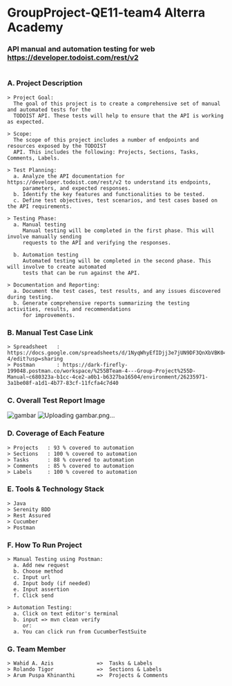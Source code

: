 # GroupProject-QE11-team4 Alterra Academy
### API manual and automation testing for web https://developer.todoist.com/rest/v2
#
### A. Project Description
    > Project Goal:
      The goal of this project is to create a comprehensive set of manual and automated tests for the 
      TODOIST API. These tests will help to ensure that the API is working as expected.
  
    > Scope:
      The scope of this project includes a number of endpoints and resources exposed by the TODOIST
      API. This includes the following: Projects, Sections, Tasks, Comments, Labels.
    
    > Test Planning:
      a. Analyze the API documentation for https://developer.todoist.com/rest/v2 to understand its endpoints, 
         parameters, and expected responses.
      b. Identify the key features and functionalities to be tested.
      c. Define test objectives, test scenarios, and test cases based on the API requirements.

    > Testing Phase:
      a. Manual testing
         Manual testing will be completed in the first phase. This will involve manually sending 
         requests to the API and verifying the responses.
   
      b. Automation testing
         Automated testing will be completed in the second phase. This will involve to create automated 
         tests that can be run against the API.

    > Documentation and Reporting:
      a. Document the test cases, test results, and any issues discovered during testing.
      b. Generate comprehensive reports summarizing the testing activities, results, and recommendations 
         for improvements.

### B. Manual Test Case Link
    > Spreadsheet   : https://docs.google.com/spreadsheets/d/1NyqWhyEfIDjj3e7jUN9DF3QnXbVBK04FnvXPiQZfW-4/edit?usp=sharing
    > Postman       : https://dark-firefly-199048.postman.co/workspace/%255BTeam-4---Group-Project%255D-Manual~c680323a-b1cc-4ce2-a0b1-b6327ba16504/environment/26235971-3a1be08f-a1d1-4b77-83cf-11fcfa4c7d40

### C. Overall Test Report Image

![gambar](https://github.com/WahidAzis/ALTA_QE11_Team4_TODOIST/assets/124779557/af2dc26f-c768-4d12-bd2d-f5b3c6dd2a37)
![Uploading gambar.png…]()


### D. Coverage of Each Feature
    > Projects   : 93 % covered to automation
    > Sections   : 100 % covered to automation
    > Tasks      : 88 % covered to automation
    > Comments   : 85 % covered to automation
    > Labels     : 100 % covered to automation

### E. Tools & Technology Stack
    > Java
    > Serenity BDD
    > Rest Assured
    > Cucumber
    > Postman

### F. How To Run Project
    > Manual Testing using Postman:
      a. Add new request
      b. Choose method
      c. Input url
      d. Input body (if needed)
      e. Input assertion
      f. Click send

    > Automation Testing:
      a. Click on text editor's terminal
      b. input => mvn clean verify
         or:
      a. You can click run from CucumberTestSuite

### G. Team Member
    > Wahid A. Azis              =>  Tasks & Labels
    > Rolando Tigor              =>  Sections & Labels
    > Arum Puspa Khinanthi       =>  Projects & Comments

